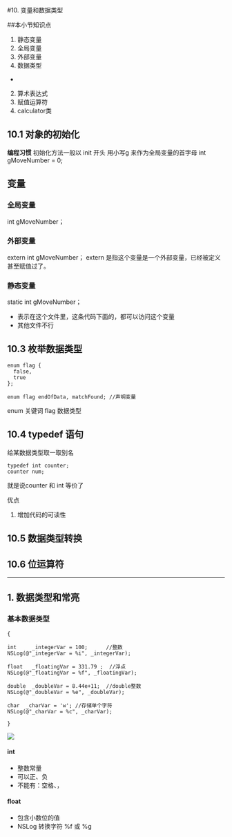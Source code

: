 #10. 变量和数据类型

##本小节知识点
1. 静态变量
2. 全局变量
3. 外部变量
4. 数据类型

-
2. 算术表达式
3. 赋值运算符
4. calculator类



## 10.1 对象的初始化

**编程习惯**
初始化方法一般以 init 开头
用小写g 来作为全局变量的首字母
  int gMoveNumber = 0;


## 变量

### 全局变量
int gMoveNumber；

### 外部变量
extern int gMoveNumber；
extern 是指这个变量是一个外部变量，已经被定义甚至赋值过了。

### 静态变量
static int gMoveNumber；

* 表示在这个文件里，这条代码下面的，都可以访问这个变量
* 其他文件不行

## 10.3 枚举数据类型


```
enum flag {
  false,
  true
};

enum flag endOfData, matchFound; //声明变量
```
enum 关键词
flag 数据类型

## 10.4 typedef 语句
给某数据类型取一取别名
```
typedef int counter;
counter num;
```
就是说counter 和 int 等价了

优点
1. 增加代码的可读性

## 10.5 数据类型转换


## 10.6 位运算符



---
## 1. 数据类型和常亮

### 基本数据类型
```
{

int     _integerVar = 100;      //整数
NSLog(@"_integerVar = %i", _integerVar);

float   _floatingVar = 331.79 ;  //浮点
NSLog(@"_floatingVar = %f", _floatingVar);

double  _doubleVar = 8.44e+11;  //double整数
NSLog(@"_doubleVar = %e", _doubleVar);

char  _charVar = 'w'; //存储单个字符
NSLog(@"_charVar = %c", _charVar);

}
```

![](/images/ocDay1/2017.12.22.05.png)

#### int
- 整数常量
- 可以正、负
- 不能有：空格、，

#### float

- 包含小数位的值
- NSLog 转换字符 %f 或 %g
